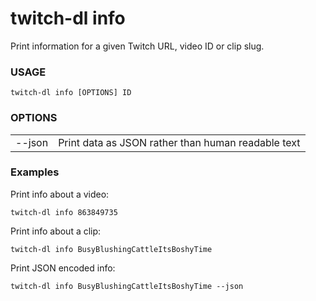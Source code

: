<!-- ------------------- generated docs start ------------------- -->
# twitch-dl info

Print information for a given Twitch URL, video ID or clip slug.

### USAGE

```
twitch-dl info [OPTIONS] ID
```

### OPTIONS

<table>
<tbody>
<tr>
    <td class="code">--json</td>
    <td>Print data as JSON rather than human readable text</td>
</tr>
</tbody>
</table>

<!-- ------------------- generated docs end ------------------- -->

### Examples


Print info about a video:

```
twitch-dl info 863849735
```

Print info about a clip:

```
twitch-dl info BusyBlushingCattleItsBoshyTime
```

Print JSON encoded info:

```
twitch-dl info BusyBlushingCattleItsBoshyTime --json
```